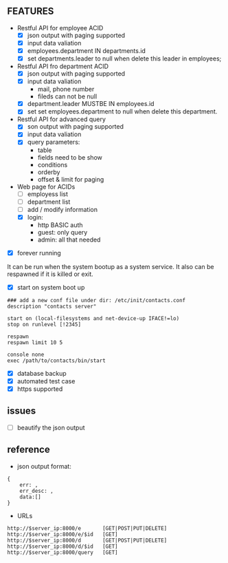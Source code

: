 ## FEATURES

- Restful API for employee ACID
	- [x] json output with paging supported
	- [x] input data valiation
	- [x] employees.department IN departments.id
	- [x] set departments.leader to null when delete this leader in employees;

- Restful API fro department ACID
	- [x] json output with paging supported
	- [x] input data valiation
		- mail, phone number
		- fileds can not be null
	- [x] department.leader MUSTBE IN employees.id
	- [x] set set employees.department to null when delete this department.

- Restful API for advanced query
	- [x] son output with paging supported
	- [x] input data valiation
	- [x] query parameters:
		- table
		- fields need to be show
		- conditions
		- orderby
		- offset & limit for paging

- Web page for ACIDs
	- [ ] employess list
	- [ ] department list
	- [ ] add / modify information
	- [x] login:
		- http BASIC auth
		- guest: only query
		- admin: all that needed

- [x] forever running

It can be run when the system bootup as a system service. It also can be respawned if it is killed or exit. 

- [x] start on system boot up

```
### add a new conf file under dir: /etc/init/contacts.conf
description "contacts server"

start on (local-filesystems and net-device-up IFACE!=lo)
stop on runlevel [!2345]

respawn
respawn limit 10 5

console none
exec /path/to/contacts/bin/start

```

- [x] database backup
- [x] automated test case
- [x] https supported

## issues
- [ ] beautify the json output


## reference
- json output format:

````
{
    err: , 
    err_desc: , 
    data:[]
}
````

- URLs

````
http://$server_ip:8000/e       [GET|POST|PUT|DELETE]
http://$server_ip:8000/e/$id   [GET]
http://$server_ip:8000/d       [GET|POST|PUT|DELETE]
http://$server_ip:8000/d/$id   [GET]
http://$server_ip:8000/query   [GET]
````
